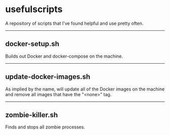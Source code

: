
# usefulscripts

A repository of scripts that I've found helpful and use pretty often.

---

## docker-setup.sh

Builds out Docker and docker-compose on the machine.

---

## update-docker-images.sh

As implied by the name, will update all of the Docker images on the machine and remove all images that have the "\<none>" tag.

---

## zombie-killer.sh

Finds and stops all zombie processes.